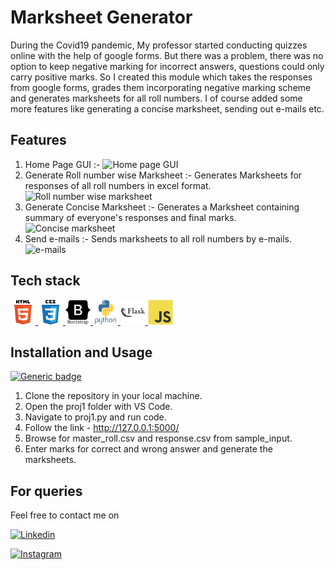 # Marksheet Generator

During the Covid19 pandemic, My professor started conducting quizzes online with the help of google forms. But there was a problem, there was no option to keep negative marking for incorrect answers, questions could only carry positive marks. So I created this module which takes the responses from google forms, grades them incorporating negative marking scheme and generates marksheets for all roll numbers. I of course added some more features like generating a concise marksheet, sending out e-mails etc. 

## Features

1. Home Page GUI :- ![Home page GUI](https://user-images.githubusercontent.com/88190641/213917925-d7bcd671-1ce1-4bf8-b797-25b39e9ca441.png)
2. Generate Roll number wise Marksheet :- Generates Marksheets for responses of all roll numbers in excel format.
![Roll number wise marksheet](https://user-images.githubusercontent.com/88190641/213917804-b8ecc4cd-3443-41cf-90df-c2cc23308adf.png)
3. Generate Concise Marksheet :- Generates a Marksheet containing summary of everyone's responses and final marks.
![Concise marksheet](https://user-images.githubusercontent.com/88190641/213918444-10196733-aff1-4084-af3a-566e86bfaaa3.png)
4. Send e-mails :- Sends marksheets to all roll numbers by e-mails.
![e-mails](https://user-images.githubusercontent.com/88190641/213918400-e47f9d04-1dcd-47bf-b23e-303ecf6cf709.png)

## Tech stack

<p align="left"> <a href="https://www.w3.org/html/" target="_blank"> <img src="https://raw.githubusercontent.com/devicons/devicon/master/icons/html5/html5-original-wordmark.svg" alt="html5" width="40" height="40"/> </a> <a href="https://www.w3schools.com/css/" target="_blank"> <img src="https://raw.githubusercontent.com/devicons/devicon/master/icons/css3/css3-original-wordmark.svg" alt="css3" width="40" height="40"/> </a> <a href="https://getbootstrap.com" target="_blank"> <img src="https://raw.githubusercontent.com/devicons/devicon/master/icons/bootstrap/bootstrap-plain-wordmark.svg" alt="bootstrap" width="40" height="40"/> </a> <a href="https://www.w3schools.com/python/" target="_blank"> <img src="https://raw.githubusercontent.com/devicons/devicon/master/icons/python/python-original-wordmark.svg" alt="python" width="40" height="40"/> </a> <a href="https://flask.palletsprojects.com/en/2.2.x/" target="_blank"> <img src="https://raw.githubusercontent.com/devicons/devicon/master/icons/flask/flask-original-wordmark.svg" alt="flask" width="40" height="40"/> </a> <a href="https://developer.mozilla.org/en-US/docs/Web/JavaScript" target="_blank"> <img src="https://raw.githubusercontent.com/devicons/devicon/master/icons/javascript/javascript-original.svg" alt="javascript" width="40" height="40"/> </a> </p>

## Installation and Usage

[![Generic badge](https://img.shields.io/badge/view-demo-blue?style=for-the-badge&label=View%20Demo%20Video)](https://www.youtube.com/watch?v=FxYZpJg88S8) 

1. Clone the repository in your local machine.
2. Open the proj1 folder with VS Code.
3. Navigate to proj1.py and run code.
4. Follow the link - http://127.0.0.1:5000/
5. Browse for master_roll.csv and response.csv from sample_input.
6. Enter marks for correct and wrong answer and generate the marksheets.

## For queries

Feel free to contact me on

[![Linkedin](https://img.shields.io/badge/Linkedin-follow-blue.svg?logo=linkedin&logoColor=white)](https://www.linkedin.com/in/vudeshmukh/)

[![Instagram](https://img.shields.io/badge/Instagram-follow-purple.svg?logo=instagram&logoColor=white)](https://www.instagram.com/vudeshmukh/)

